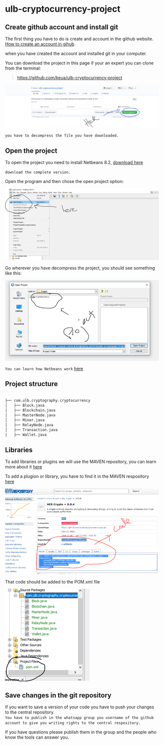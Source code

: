 # ulb-cryptocurrency-project

## Create github account and install git

The first thing you have to do is create and account in the github website.  
[How to create an account in gihub](http://product.hubspot.com/blog/git-and-github-tutorial-for-beginners)

when you have created the account and installed git in your computer.

You can download the project in this page if your an expert you can clone from the terminal:
> https://github.com/keua/ulb-cryptocurrency-project

![alt text](images/download-project.png "download project")

`you have to decompress the file you have downloaded.`

## Open the project

To open the project you need to install Netbeans 8.2, [download here](https://netbeans.org/downloads/?pagelang=pt_BR)

`download the complete version.`

Open the program and then chose the open project option:

![alt text](images/open-project.png "open project")

Go wherever you have decompress the project, you should see something like this:

![alt text](images/project-aspect.png "project aspect")

`You can learn how Netbeans work`  [here](https://netbeans.org/kb/docs/java/quickstart.html)

## Project structure
```

├── com.ulb.cryptography.cryptocurrency
│   ├── Block.java
│   ├── Blockchain.java
│   ├── MasterNode.java
│   ├── Miner.java
│   ├── RelayNode.java
│   ├── Transaction.java
|   ├── Wallet.java
```

## Libraries

To add libraries or plugins we will use the MAVEN repository, you can learn more about it [here](https://maven.apache.org/pom.html)

To add a plugion or library, you have to find it in the MAVEN respository [here](https://mvnrepository.com/)

![alt text](images/plugin-code.png "library")

That code should be added to the POM.xml file

![alt text](images/pom.png "POM")

## Save changes in the git repository

If you want to save a version of your code you have to push your changes to the central repository.  
`You have to publish in the whatsapp group you username of the github account to give you writing rights to the central respository.`

If you have questions please publish them in the group and the people who know the tools can answer you.